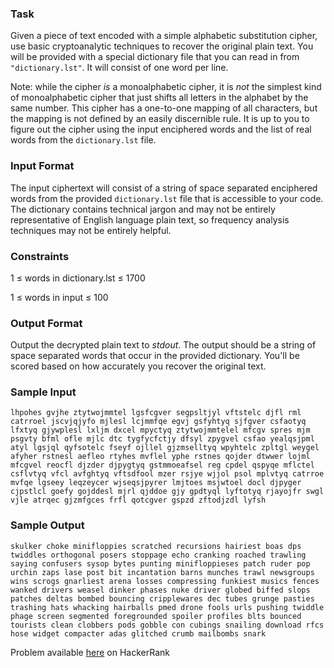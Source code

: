 ### Task

Given a piece of text encoded with a simple alphabetic substitution cipher, use basic cryptoanalytic techniques to recover the original plain text. You will be provided with a special dictionary file that you can read in from `"dictionary.lst"`. It will consist of one word per line.

Note: while the cipher *is* a monoalphabetic cipher, it is *not* the simplest kind of monoalphabetic cipher that just shifts all letters in the alphabet by the same number. This cipher has a one-to-one mapping of all characters, but the mapping is not defined by an easily discernible rule. It is up to you to figure out the cipher using the input enciphered words and the list of real words from the `dictionary.lst` file.

### Input Format

The input ciphertext will consist of a string of space separated enciphered words from the provided `dictionary.lst` file that is accessible to your code. The dictionary contains technical jargon and may not be entirely representative of English language plain text, so frequency analysis techniques may not be entirely helpful.

### Constraints

1 ≤ words in dictionary.lst ≤ 1700

1 ≤ words in input ≤ 100

### Output Format

Output the decrypted plain text to *stdout*. The output should be a string of space separated words that occur in the provided dictionary. You'll be scored based on how accurately you recover the original text.

### Sample Input

`lhpohes gvjhe ztytwojmmtel lgsfcgver segpsltjyl vftstelc djfl rml catrroel jscvjqjyfo mjlesl lcjmmfqe egvj gsfyhtyq sjfgver csfaotyq lfxtyq gjywplesl lxljm dxcel mpyctyq ztytwojmmtelel mfcgv spres mjm psgvty bfml ofle mjlc dtc tygfycfctjy dfsyl zpygvel csfao yealqsjpml atyl lgsjql qyfsotelc fseyf ojllel gjzmselltyq wpyhtelc zpltgl weygel afyher rstnesl aefleo rtyhes mvflel yphe rstnes qojder dtwwer lojml mfcgvel reocfl djzder djpygtyq gstmmoeafsel reg cpdel qspyqe mflctel csflvtyq vfcl avfghtyq vftsdfool mzer rsjye wjjol psol mplvtyq catrroe mvfqe lgseey leqzeycer wjseqsjpyrer lmjtoes msjwtoel docl djpyger cjpstlcl goefy gojddesl mjrl qjddoe gjy gpdtyql lyftotyq rjayojfr swgl vjle atrqec gjzmfgces frfl qotcgver gspzd zftodjzdl lyfsh`

### Sample Output

`skulker choke minifloppies scratched recursions hairiest boas dps twiddles orthogonal posers stoppage echo cranking roached trawling saying confusers sysop bytes punting minifloppieses patch ruder pop urchin zaps lase post bit incantation barns munches trawl newsgroups wins scrogs gnarliest arena losses compressing funkiest musics fences wanked drivers weasel dinker phases nuke driver globed biffed slops patches deltas bombed bouncing cripplewares dec tubes grunge pasties trashing hats whacking hairballs pmed drone fools urls pushing twiddle phage screen segmented foregrounded spoiler profiles blts bounced tourists clean clobbers pods gobble con cubings snailing download rfcs hose widget compacter adas glitched crumb mailbombs snark`

Problem available [here](https://www.hackerrank.com/challenges/basic-cryptanalysis/problem) on HackerRank
